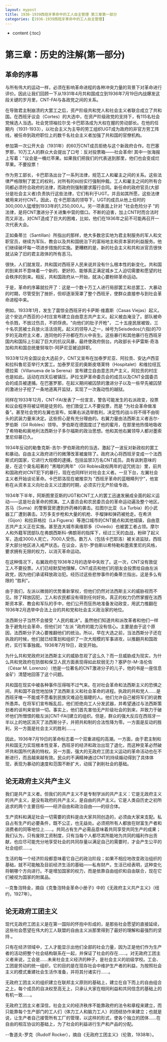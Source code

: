 ```yaml
---
layout: mypost
title: 1936-1939西班牙革命中的工人自主管理 第三章第一部分
categories: [1936-1939西班牙革命中的工人自主管理]
---
```

* content
{:toc}

# 第三章：历史的注解(第一部分)

## 革命的序幕

 

与所有伟大的运动一样，必须在影响革命进程的各种冲突力量的背景下对革命进行评价。因此让我们回顾一下从1931年4月共和国成立到1936年7月19日内战爆发这段关键的岁月里，CNT-FAI与各政党之间的关系。

 

在导致君主制崩溃的大罢工之后，资产阶级共和党人和社会主义者联合成立了共和国。在西班牙议会（Cortes）的大选中，在资产阶级政党的支持下，有115名社会党候选人当选。社会党领袖拉尔戈·卡巴耶洛成为大权在握的劳动部长。在他的任期内（1931-1933），以社会主义为主导的劳工组织UGT成为政府的非官方劳工阵线，被任命到政府职位上的数千名社会主义者加强了共和国的官僚机构。

 

参加第一次公开大会（1931年）的60万CNT成员拒绝与这个新政府合作。在巴塞罗那，10万工人的群众大会提出了口号：反对投票箱——社会革命! 其中一张海报上写着："议会是一桶烂苹果。如果我们把我们的代表送到那里，他们也会变成烂苹果。不要投票！

 

作为劳工部长，卡巴耶洛出台了一系列法律，规范工人和雇主之间的关系。这些法律严格限制了罢工的权利，对所有的纠纷实行强制仲裁。工人和雇主之间的所有合同都必须符合政府的法律，而政府则强制要求履行合同。新任命的政府官员(大部分是社会主义者)负责执行这些法律，它们有利于UGT。并且如其所愿，这些法律被用来对付CNT。因此，在卡巴耶洛的领导下，UGT的成员从他上任时的300,000人猛增到1933年的1,250,000人。另一项表面上针对 "社会危险分子 "的法律，是将CNT激进分子关进集中营的借口。不断的迫害，加上CNT时而合法时而又非法，对CNT造成了巨大的困难，比如，他们在1936年之前不可能再召开一次代表大会。

 

正如桑蒂兰（Santillan）所指出的那样，绝大多数忠实地为君主制服务的军人和文职官员，继续为军队、教会以及共和国统治下的富裕地主和资本家的利益服务。他们继续破坏每一项进步措施的实施。更糟糕的是，新的社会主义和共和派官员很快就沾染了旧的君主政体的所有恶习。

 

很快，人们就发现，共和国对西班牙人民来说并没有什么根本性的新变化。共和国的到来并不意味着一个新的、更好的、能够真正满足城乡工人迫切需要和愿望的社会秩序的到来。相反，共和国政府从一开始，就决心要粉碎革命运动。

 

于是，革命的序幕就拉开了：这是一个数十万工人进行局部罢工和总罢工、大暴动的时期，尽管受到了挫折，但却逐渐笼罩了整个西班牙，使群众直接参与到社会革命进程中来。

 

例如，1933年1月，发生了震惊全西班牙的卡萨斯·维嘉斯（Casas Viejas）起义。这个安达卢西亚的小村庄宣布建立自由意志共产主义。起义被血淹没了。部队被命令杀戮，不放过伤员，不抓俘虏。"向他们的肚子开枪"， 二十五座民居被毁，三十名农民被士兵放火活活烧死。起义的领导人之一，绰号为Seisdedos(六指)的70岁的无政府主义者，连同他的子孙都在烈火中丧生。这些暴行和其他暴行在西班牙国内和国际上引起了巨大的抗议风暴，最终使政府倒台。内政部长卡萨雷斯·奇洛加和共和国总统曼努埃尔-阿萨尼亚被迫辞职。

 

1933年12月全国议会大选前夕，CNT又宣布在加泰罗尼亚、阿拉贡、安达卢西亚和拉科鲁尼亚举行大罢工。加泰罗尼亚的奥斯皮塔莱特（Hospitalet）和维拉纽瓦德拉索（Villanueva de la Serena）宣布建立自由意志共产主义，阿拉贡的村庄也是如此。运动在四天后被镇压。萨拉戈萨革命委员会的成员以及CNT全国委员会的成员被逮捕。在巴塞罗那，在起义期间被囚禁的激进分子以及一些早先被囚禁的激进分子挖了一条地道离开监狱，实现了一次轰动性的越狱。

 

同样在1933年12月，CNT-FAI发表了一份宣言，警告可能发生的右派政变，投票和议会程序将被证明是徒劳的。他们敦促工人不要投票，而是 "为社会革命做准备"。甚至社会党的左翼也宣布，如果右派选举胜利，决定性的战斗将不得不由街头的武装力量来决定。这些担心是有充分理由的。右翼力量由法西斯主义者吉尔-罗伯斯（Gil Robles）领导。 罗伯斯在德国度过了他的蜜月，在那里他热情地吸收了希特勒和奥地利法西斯分子多尔福斯的政治思想。他和其他右翼领导人都对墨索里尼仰慕已久。

 

1934年反动的勒鲁克斯-吉尔-罗伯斯政府的当选，激起了一波反对新政权的罢工和暴动。自由主义政府进行的微薄改革被废除了。政府决心将西班牙变成一个法西斯式的国家，它进行大规模的逮捕，包括监禁3万名CNT成员。具有讽刺意味的是，在这个臭名昭著的 "黑暗的两年"（Gil Robles政权两年的诅咒统治）里，前共和国政府对CNT犯下的暴行，现在也同样针对社会主义者。一旦下台，左翼社会主义者开始谈论革命。卡巴耶洛现在被推崇为 "西班牙革命的蓝眼睛列宁"，他宣称在从资本主义向社会主义过渡的时期，必须实行无产阶级专政。

 

1934年下半年，阿斯图里亚斯的UGT和CNT工人的罢工迅速发展成全面的起义运动——这是社会革命的预演。工人委员会和农民委员会的革命运动遍及整个地区。苏马（Suma）的警察营房遭到炸药棒的袭击。拉图尔比亚（La Turbia）的小武器工厂遭到袭击。3万多支步枪和大量的机枪、手榴弹和弹药被抢走。在希洪（Gijon）和拉菲格拉（La Figuera）等港口城市的CNT据点和其他城镇，自由意志共产主义正在实施。甚至连大城市奥维耶多（Oviedo）也被罢工者占领。摩尔人和外籍军团部队在弗朗西斯科-佛朗哥的指挥下，经过三天的血战，粉碎了起义军，造成3000人死亡，7000人受伤。数万人（包括卡巴耶洛）被关进监狱，西班牙大部分地区进入戒严状态。在议会，吉尔-罗伯斯以希特勒和墨索里尼的风格，要求拥有无限的权力，以消灭革命运动。

 

在这种情况下，右翼政府在1936年2月的选举中失败了。这一次，CNT没有敦促工人不要投票。人们已经默契地理解，CNT成员和他们的朋友会投票给自由左派政党，因为他们承诺释放政治犯。经历过这些悲惨事件的桑蒂兰指出，这是多么有限的 "胜利"。

由于我们，左派以微弱的优势重新掌权，但他们仍然对法西斯主义的威胁视而不见。除了释放囚犯，工人和农民都没有得到任何好处。真正的权力仍然掌握在法西斯资本家、教会和军队的手中，他们公开而狂热地准备发动政变，用武力推翻在1936年2月选举中合法上台的共和党和社会主义政治家的地位。

 

法西斯分子当然不会接受 "人民的裁决"。虽然他们知道共和派改革者和他们一样急于避免社会革命，但他们对 "左派 "政府的能力没有信心。主要是由于这个原因，法西斯分子决心要推翻他们的统治。所以，早在大选之前，当法西斯分子还在执政的时候，他们就已经策划和组织了一次大规模的军事进攻，以推翻共和国政府，实行军事独裁。1936年7月19日，政变开始。

 

为什么共和党政府对法西斯主义的威胁忽视了这么久？而一旦威胁成为现实，为什么共和党政府在防御和保卫人民方面表现得如此软弱无力？塞萨尔-M-洛伦佐（César M. Lorenzo）（他是一位著名的CNT激进分子的儿子，他的书是一座信息金矿）清楚地回答了这个问题。

​    共和国在现实中被各种事件压得喘不过气来。在对社会革命和法西斯主义的恐惧之间，共和国不自觉地加快了法西斯主义和社会革命的进程。执政的共和党人......是西班牙唯一不能或不愿看到民族灾难迫在眉睫的人。他们允许自己被将军们的说教所愚弄。在将军们宣布叛乱后，他们拒绝向工人分发武器，并希望通过与法西斯策划者的谈判来安排一切。事实上，他们首先害怕无产阶级社会的到来，并致力于破坏他们所憎恨的极左派[CNT-FAI]建立的组织。但是，群众的强大反应在西班牙一半以上的地区消灭了法西斯分子，并把共和制的合法性降为零。一方面是反动的胜利，另一方面是社会主义的胜利......。

 

因此，1936年7月19日的革命标志着一个双重进程的高潮。一方面，由于君主制和共和国无力实现根本性变革，西班牙的经济和政治出现了退化，而这种变革必然破坏共和国所代表的特权。另一方面，强大的无政府工团主义运动的革命活动也在不断进行，而且越来越有效。民众的不满精神通过CNT的持续煽动得到了具体体现，表现为暴动的速度和范围不断扩大，动摇了剥削社会的基础。

 

## 论无政府主义共产主义

 

我们是共产主义者。但我们的共产主义不是专制学派的共产主义：它是无政府主义的共产主义，是没有政府的共产主义，是自由的共产主义。它是人类自历史之初所追求的两个主要目标——经济自由和政治自由——的综合体。

 

生产资料和满足社会一切需要的资料是由大家共同创造的，必须由大家来支配。私自占有生产的必要条件，既不公正，也无益处。必须把所有人都放在财富生产者和消费者的同等地位上......。共同占有生产必需品意味着共同享受共同生产的成果；我们认为，只有废除工资制度，只有当每个人都尽其所能地为共同的福利作出贡献，也应尽可能充分地享受社会的共同存量以满足自己的需要时，才会产生公平的社会组织......。

 

生活的每一个经济阶段都意味着它自己的政治阶段；如果不相应地改变政治组织的基础，就不可能触及目前经济生活的基础——私有财产。生活已经表明，这种变化将朝哪个方向进行。不是增加国家的权力，而是依靠自由组织和自由联合，现在它们被视为国家的附属品。

 

--克鲁泡特金，摘自《克鲁泡特金革命小册子》中的《无政府主义共产主义》（纽约，1927年）。

 

## 论无政府工团主义

 

现代无政府工团主义是在第一国际的怀抱中形成的，是那些社会愿望的直接延续，这些社会愿望在伟大的工人联盟的自由主义派那里得到了最好的理解和最强烈的坚持.。

 

只有在经济领域中，工人才能显示出他们全部的社会力量，因为正是他们作为生产者的活动把整个社会结构联系在一起，并保证了社会的存在......。对无政府工团主义者来说，工会是......未来社会主义经济的种子，是社会主义的初级学校。工会、工团是劳动的统一组织，它的目的是在现存社会中维护生产者的利益，为按照社会主义的模式重建社会生活作准备，并将其付诸实行......。

 

无政府工团主义的组织建立在联邦主义原则的基础上，建立在自下而上的自由组合之上，每个成员的自决权至高无上，只承认大家在相同利益和共同信念的基础上的有机一致......。

 

无政府工团主义者深信，社会主义的经济秩序不能靠政府的法令和章程来建立，而只能靠每个生产部门的工人们（体力工人和脑力工人）的团结协作来建立；也就是说，让生产者自己接管所有工厂的管理，以这样的形式，使各个独立的团体......在自由的相互协议的基础上，为了社会的利益进行生产和产品的分配。

 

--鲁道夫-罗克（Rudolf Rocker），摘自《无政府工团主义》（伦敦，1938年）。